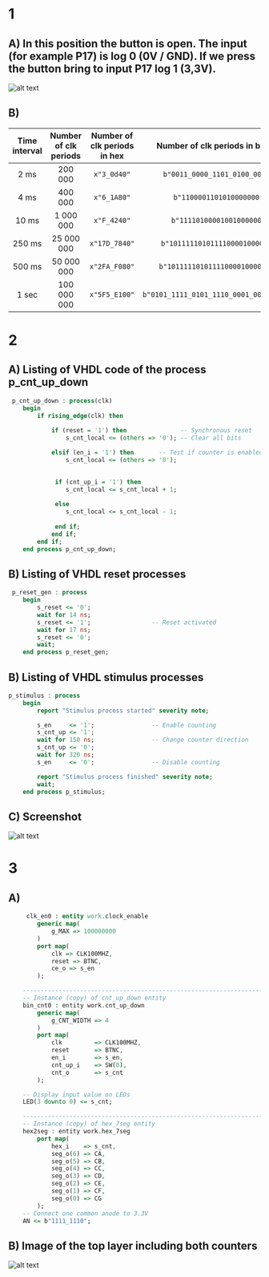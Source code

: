 # 1 
## A) In this position the button is open. The input (for example P17) is log 0 (0V / GND). If we press the button bring to input P17 log 1 (3,3V). 
![alt text](https://github.com/xsedla1l/Digital-electronics-1/blob/main/Labs/02-logic/Images02/logic2.png)

## B) 
 | **Time interval** | **Number of clk periods** | **Number of clk periods in hex** | **Number of clk periods in binary** |
   | :-: | :-: | :-: | :-: |
   | 2&nbsp;ms      | 200 000       | `x"3_0d40"`     | `b"0011_0000_1101_0100_0000"` |
   | 4&nbsp;ms      | 400 000       | `x"6_1A80"`     | `b"1100001101010000000"` |
   | 10&nbsp;ms     | 1 000 000     | `x"F_4240"`     | `b"11110100001001000000"` |
   | 250&nbsp;ms    | 25 000 000    | `x"17D_7840"`   | `b"1011111010111100001000000"` |
   | 500&nbsp;ms    | 50 000 000    | `x"2FA_F080"`   | `b"10111110101111000010000000"` |
   | 1&nbsp;sec     | 100 000 000   | `x"5F5_E100"`   | `b"0101_1111_0101_1110_0001_0000_0000"` |

# 2
## A) Listing of VHDL code of the process p_cnt_up_down
```VHDL
 p_cnt_up_down : process(clk)
    begin
        if rising_edge(clk) then
        
            if (reset = '1') then               -- Synchronous reset
                s_cnt_local <= (others => '0'); -- Clear all bits

            elsif (en_i = '1') then       -- Test if counter is enabled
                s_cnt_local <= (others => '0');
                               

             if (cnt_up_i = '1') then
                s_cnt_local <= s_cnt_local + 1;
                
             else             
                s_cnt_local <= s_cnt_local - 1;
                
             end if;
            end if;
        end if;
    end process p_cnt_up_down;
```

## B) Listing of VHDL reset processes

```VHDL
 p_reset_gen : process
    begin
        s_reset <= '0';
        wait for 14 ns;
        s_reset <= '1';                 -- Reset activated
        wait for 17 ns;
        s_reset <= '0';
        wait;
    end process p_reset_gen;
```

## B) Listing of VHDL stimulus processes

```VHDL
p_stimulus : process
    begin
        report "Stimulus process started" severity note;

        s_en     <= '1';                -- Enable counting
        s_cnt_up <= '1';
        wait for 150 ns;                -- Change counter direction
        s_cnt_up <= '0';
        wait for 320 ns;
        s_en     <= '0';                -- Disable counting

        report "Stimulus process finished" severity note;
        wait;
    end process p_stimulus;
```

## C) Screenshot

![alt text](https://github.com/xsedla1l/Digital-electronics-1/blob/main/Labs/02-logic/Images02/logic2.png)

# 3
## A) 
```VHDL
     clk_en0 : entity work.clock_enable
        generic map(
            g_MAX => 100000000
        )
        port map(
            clk => CLK100MHZ,
            reset => BTNC,
            ce_o => s_en
        );

    --------------------------------------------------------------------
    -- Instance (copy) of cnt_up_down entity
    bin_cnt0 : entity work.cnt_up_down
        generic map(
            g_CNT_WIDTH => 4
        )
        port map(
            clk         => CLK100MHZ,
            reset       => BTNC,
            en_i        => s_en,
            cnt_up_i    => SW(0),
            cnt_o       => s_cnt
        );

    -- Display input value on LEDs
    LED(3 downto 0) <= s_cnt;

    --------------------------------------------------------------------
    -- Instance (copy) of hex_7seg entity
    hex2seg : entity work.hex_7seg
        port map(
            hex_i    => s_cnt,
            seg_o(6) => CA,
            seg_o(5) => CB,
            seg_o(4) => CC,
            seg_o(3) => CD,
            seg_o(2) => CE,
            seg_o(1) => CF,
            seg_o(0) => CG
        );
    -- Connect one common anode to 3.3V
    AN <= b"1111_1110";
```

## B) Image of the top layer including both counters
![alt text](https://github.com/xsedla1l/Digital-electronics-1/blob/main/Labs/02-logic/Images02/logic2.png)
